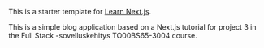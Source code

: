 This is a starter template for [Learn Next.js](https://nextjs.org/learn).

This is a simple blog application based on a Next.js tutorial for project 3 in the Full Stack -sovelluskehitys TO00BS65-3004 course.
